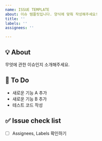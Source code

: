 ```yaml
---
name: ISSUE TEMPLATE
about: 이슈 템플릿입니다. 양식에 맞춰 작성해주세요!
title: ''
labels: ''
assignees: ''

---
```


## 💡 About
무엇에 관한 이슈인지 소개해주세요.

## 📝 To Do
- 새로운 기능 A 추가
- 새로운 기능 B 추가
- 테스트 코드 작성

## ✅ Issue check list
- [ ] Assignees, Labels 확인하기
